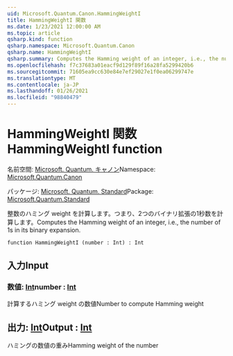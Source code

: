 ```yaml
---
uid: Microsoft.Quantum.Canon.HammingWeightI
title: HammingWeightI 関数
ms.date: 1/23/2021 12:00:00 AM
ms.topic: article
qsharp.kind: function
qsharp.namespace: Microsoft.Quantum.Canon
qsharp.name: HammingWeightI
qsharp.summary: Computes the Hamming weight of an integer, i.e., the number of 1s in its binary expansion.
ms.openlocfilehash: f7c37683a01eacf9d129f89f16a28fa5299420b6
ms.sourcegitcommit: 71605ea9cc630e84e7ef29027e1f0ea06299747e
ms.translationtype: MT
ms.contentlocale: ja-JP
ms.lasthandoff: 01/26/2021
ms.locfileid: "98840479"
---
```

# <a name="hammingweighti-function"></a><span data-ttu-id="a67d7-102">HammingWeightI 関数</span><span class="sxs-lookup"><span data-stu-id="a67d7-102">HammingWeightI function</span></span>

<span data-ttu-id="a67d7-103">名前空間: [Microsoft. Quantum. キャノン](xref:Microsoft.Quantum.Canon)</span><span class="sxs-lookup"><span data-stu-id="a67d7-103">Namespace: [Microsoft.Quantum.Canon](xref:Microsoft.Quantum.Canon)</span></span>

<span data-ttu-id="a67d7-104">パッケージ: [Microsoft. Quantum. Standard](https://nuget.org/packages/Microsoft.Quantum.Standard)</span><span class="sxs-lookup"><span data-stu-id="a67d7-104">Package: [Microsoft.Quantum.Standard](https://nuget.org/packages/Microsoft.Quantum.Standard)</span></span>


<span data-ttu-id="a67d7-105">整数のハミング weight を計算します。つまり、2つのバイナリ拡張の1秒数を計算します。</span><span class="sxs-lookup"><span data-stu-id="a67d7-105">Computes the Hamming weight of an integer, i.e., the number of 1s in its binary expansion.</span></span>

```qsharp
function HammingWeightI (number : Int) : Int
```


## <a name="input"></a><span data-ttu-id="a67d7-106">入力</span><span class="sxs-lookup"><span data-stu-id="a67d7-106">Input</span></span>

### <a name="number--int"></a><span data-ttu-id="a67d7-107">数値: [Int](xref:microsoft.quantum.lang-ref.int)</span><span class="sxs-lookup"><span data-stu-id="a67d7-107">number : [Int](xref:microsoft.quantum.lang-ref.int)</span></span>

<span data-ttu-id="a67d7-108">計算するハミング weight の数値</span><span class="sxs-lookup"><span data-stu-id="a67d7-108">Number to compute Hamming weight</span></span>



## <a name="output--int"></a><span data-ttu-id="a67d7-109">出力: [Int](xref:microsoft.quantum.lang-ref.int)</span><span class="sxs-lookup"><span data-stu-id="a67d7-109">Output : [Int](xref:microsoft.quantum.lang-ref.int)</span></span>

<span data-ttu-id="a67d7-110">ハミングの数値の重み</span><span class="sxs-lookup"><span data-stu-id="a67d7-110">Hamming weight of the number</span></span>